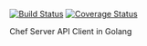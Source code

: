 [![Build Status](https://circleci.com/gh/go-chef/chef/tree/master.svg?style=shield&circle-token=eb42d24c38b94675c59257c933ee36bfe3a9101)](https://circleci.com/gh/go-chef/chef)
[![Coverage Status](https://coveralls.io/repos/go-chef/chef/badge.png?branch=master)](https://coveralls.io/r/go-chef/chef?branch=master)

Chef Server API Client in Golang
